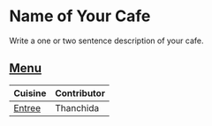 # Name of Your Cafe

Write a one or two sentence description of your cafe.

## [Menu](menu.md)

| Cuisine                  | Contributor |
|:-------------------------|-------------|
| [Entree](menu.md#Entree) | Thanchida   |

